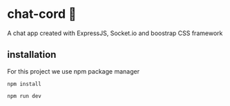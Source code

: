 # chat-cord 📮

A chat app created with ExpressJS, Socket.io and boostrap CSS framework

## installation
For this project we use npm package manager
```
npm install

npm run dev
```
